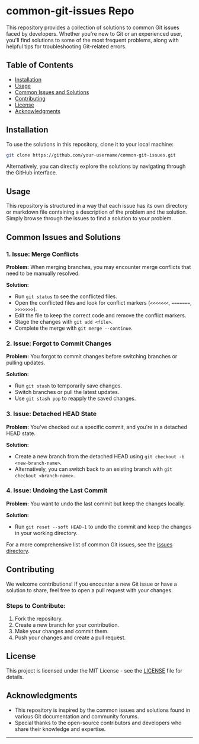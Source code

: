 # common-git-issues Repo

This repository provides a collection of solutions to common Git issues faced by developers. Whether you're new to Git or an experienced user, you'll find solutions to some of the most frequent problems, along with helpful tips for troubleshooting Git-related errors.

## Table of Contents

- [Installation](#installation)
- [Usage](#usage)
- [Common Issues and Solutions](#common-issues-and-solutions)
- [Contributing](#contributing)
- [License](#license)
- [Acknowledgments](#acknowledgments)

## Installation

To use the solutions in this repository, clone it to your local machine:

```bash
git clone https://github.com/your-username/common-git-issues.git
```

Alternatively, you can directly explore the solutions by navigating through the GitHub interface.

## Usage

This repository is structured in a way that each issue has its own directory or markdown file containing a description of the problem and the solution. Simply browse through the issues to find a solution to your problem.

## Common Issues and Solutions

### 1. **Issue: Merge Conflicts**

**Problem:** When merging branches, you may encounter merge conflicts that need to be manually resolved.

**Solution:**  
- Run `git status` to see the conflicted files.
- Open the conflicted files and look for conflict markers (`<<<<<<<`, `=======`, `>>>>>>>`).
- Edit the file to keep the correct code and remove the conflict markers.
- Stage the changes with `git add <file>`.
- Complete the merge with `git merge --continue`.

### 2. **Issue: Forgot to Commit Changes**

**Problem:** You forgot to commit changes before switching branches or pulling updates.

**Solution:**  
- Run `git stash` to temporarily save changes.
- Switch branches or pull the latest updates.
- Use `git stash pop` to reapply the saved changes.

### 3. **Issue: Detached HEAD State**

**Problem:** You've checked out a specific commit, and you're in a detached HEAD state.

**Solution:**  
- Create a new branch from the detached HEAD using `git checkout -b <new-branch-name>`.
- Alternatively, you can switch back to an existing branch with `git checkout <branch-name>`.

### 4. **Issue: Undoing the Last Commit**

**Problem:** You want to undo the last commit but keep the changes locally.

**Solution:**  
- Run `git reset --soft HEAD~1` to undo the commit and keep the changes in your working directory.

For a more comprehensive list of common Git issues, see the [issues directory](./issues).

## Contributing

We welcome contributions! If you encounter a new Git issue or have a solution to share, feel free to open a pull request with your changes.

### Steps to Contribute:
1. Fork the repository.
2. Create a new branch for your contribution.
3. Make your changes and commit them.
4. Push your changes and create a pull request.

## License

This project is licensed under the MIT License - see the [LICENSE](LICENSE) file for details.

## Acknowledgments

- This repository is inspired by the common issues and solutions found in various Git documentation and community forums.
- Special thanks to the open-source contributors and developers who share their knowledge and expertise.

---
